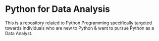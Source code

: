 # Python for Data Analysis
This is a repository related to Python Programming specifically targeted towards individuals who are new to Python & want to pursue Python as a Data Analyst.

